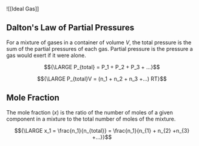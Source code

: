 ![[Ideal Gas]]


## Dalton's Law of Partial Pressures

For a mixture of gases in a container of volume *V*, the total pressure is the sum of the partial pressures of each gas. Partial pressure is the pressure a gas would exert if it were alone.

$${\LARGE P_{total} = P_1 + P_2 + P_3 + ...}$$

$${\LARGE P_{total}V = (n_1 + n_2 + n_3 +...) RT}$$

## Mole Fraction

The mole fraction (*x*) is the ratio of the number of moles of a given component in a mixture to the total number of moles of the mixture.

$${\LARGE x_1 = \frac{n_1}{n_{total}} = \frac{n_1}{n_{1} + n_{2} +n_{3} +...}}$$